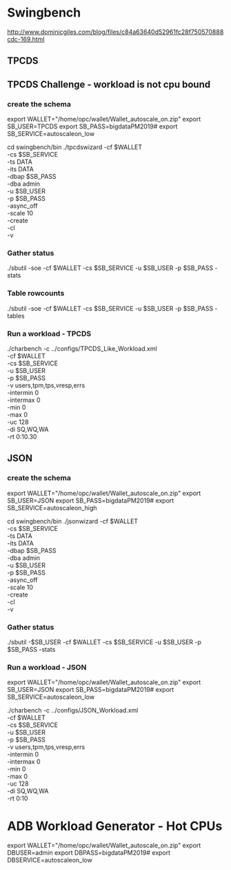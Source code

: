 # Swingbench
http://www.dominicgiles.com/blog/files/c84a63640d52961fc28f750570888cdc-169.html


## TPCDS
## TPCDS Challenge - workload is not cpu bound
### create the schema
export WALLET="/home/opc/wallet/Wallet_autoscale_on.zip"
export SB_USER=TPCDS
export SB_PASS=bigdataPM2019#
export SB_SERVICE=autoscaleon_low

cd swingbench/bin
./tpcdswizard -cf $WALLET \
              -cs $SB_SERVICE \
              -ts DATA \
              -its DATA \
              -dbap $SB_PASS \
              -dba admin \
              -u $SB_USER \
              -p $SB_PASS \
              -async_off \
              -scale 10 \
              -create \
              -cl \
              -v
   

### Gather status
./sbutil -soe -cf $WALLET -cs $SB_SERVICE -u $SB_USER -p $SB_PASS -stats     

### Table rowcounts
./sbutil -soe -cf $WALLET  -cs $SB_SERVICE -u $SB_USER -p $SB_PASS -tables

### Run a workload - TPCDS
./charbench -c ../configs/TPCDS_Like_Workload.xml \
            -cf $WALLET \
            -cs $SB_SERVICE \
            -u $SB_USER \
            -p $SB_PASS \
            -v users,tpm,tps,vresp,errs \
            -intermin 0 \
            -intermax 0 \
            -min 0 \
            -max 0 \
            -uc 128 \
            -di SQ,WQ,WA \
            -rt 0:10.30       

## JSON
### create the schema
export WALLET="/home/opc/wallet/Wallet_autoscale_on.zip"
export SB_USER=JSON
export SB_PASS=bigdataPM2019#
export SB_SERVICE=autoscaleon_high

cd swingbench/bin
./jsonwizard -cf $WALLET \
              -cs $SB_SERVICE \
              -ts DATA \
              -its DATA \
              -dbap $SB_PASS \
              -dba admin \
              -u $SB_USER \
              -p $SB_PASS \
              -async_off \
              -scale 10 \
              -create \
              -cl \
              -v
   

### Gather status
./sbutil -$SB_USER -cf $WALLET -cs $SB_SERVICE -u $SB_USER -p $SB_PASS -stats     

### Run a workload - JSON
export WALLET="/home/opc/wallet/Wallet_autoscale_on.zip"
export SB_USER=JSON
export SB_PASS=bigdataPM2019#
export SB_SERVICE=autoscaleon_low

./charbench -c ../configs/JSON_Workload.xml \
            -cf $WALLET \
            -cs $SB_SERVICE \
            -u $SB_USER \
            -p $SB_PASS \
            -v users,tpm,tps,vresp,errs \
            -intermin 0 \
            -intermax 0 \
            -min 0 \
            -max 0 \
            -uc 128 \
            -di SQ,WQ,WA \
            -rt 0:10                 

# ADB Workload Generator - Hot CPUs

export WALLET="/home/opc/wallet/Wallet_autoscale_on.zip"
export DBUSER=admin
export DBPASS=bigdataPM2019#
export DBSERVICE=autoscaleon_low

